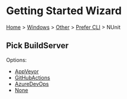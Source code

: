 # Getting Started Wizard

[Home](/docs/wiz/readme.md) > [Windows](Windows.md) > [Other](Windows_Other.md) > [Prefer CLI](Windows_Other_Cli.md) > NUnit

## Pick BuildServer

Options:
 * [AppVeyor](Windows_Other_Cli_NUnit_AppVeyor.md)
 * [GitHubActions](Windows_Other_Cli_NUnit_GitHubActions.md)
 * [AzureDevOps](Windows_Other_Cli_NUnit_AzureDevOps.md)
 * [None](Windows_Other_Cli_NUnit_None.md)
